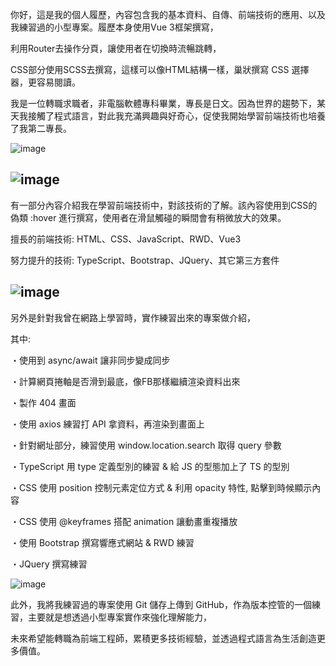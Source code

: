 你好，這是我的個人履歷，內容包含我的基本資料、自傳、前端技術的應用、以及我練習過的小型專案。履歷本身使用Vue 3框架撰寫，

利用Router去操作分頁，讓使用者在切換時流暢跳轉，

CSS部分使用SCSS去撰寫，這樣可以像HTML結構一樣，巢狀撰寫 CSS 選擇器，更容易閱讀。

我是一位轉職求職者，非電腦軟體專科畢業，專長是日文。因為世界的趨勢下，某天我接觸了程式語言，對此我充滿興趣與好奇心，促使我開始學習前端技術也培養了我第二專長。

![image](https://github.com/user-attachments/assets/cfee3d7b-2f03-4507-ba0e-9b7b475b6702)

![image](https://github.com/user-attachments/assets/9abe1add-8a23-41c3-aaf0-9e70bd3ab56c)
-----------------------------------
有一部分內容介紹我在學習前端技術中，對該技術的了解。該內容使用到CSS的偽類 :hover 進行撰寫，使用者在滑鼠觸碰的瞬間會有稍微放大的效果。

擅長的前端技術: HTML、CSS、JavaScript、RWD、Vue3

努力提升的技術: TypeScript、Bootstrap、JQuery、其它第三方套件

![image](https://github.com/user-attachments/assets/918863b6-7732-4a5a-939d-32d773d1878d)
-----------------------------------

另外是針對我曾在網路上學習時，實作練習出來的專案做介紹，

其中:

・使用到 async/await 讓非同步變成同步

・計算網頁捲軸是否滑到最底，像FB那樣繼續渲染資料出來

・製作 404 畫面

・使用 axios 練習打 API 拿資料，再渲染到畫面上

・針對網址部分，練習使用 window.location.search 取得 query 參數

・TypeScript 用 type 定義型別的練習 & 給 JS 的型態加上了 TS 的型別

・CSS 使用 position 控制元素定位方式 & 利用 opacity 特性, 點擊到時候顯示內容

・CSS 使用 @keyframes 搭配 animation 讓動畫重複播放

・使用 Bootstrap 撰寫響應式網站 & RWD 練習

・JQuery 撰寫練習

![image](https://github.com/user-attachments/assets/88313a3e-f60e-4b11-b36d-c923bbae51c1)

此外，我將我練習過的專案使用 Git 儲存上傳到 GitHub，作為版本控管的一個練習，主要就是想透過小型專案實作來強化理解能力，

未來希望能轉職為前端工程師，累積更多技術經驗，並透過程式語言為生活創造更多價值。
